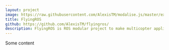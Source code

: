 ```yaml
---
layout: project
image: https://raw.githubusercontent.com/AlexisTM/modalise.js/master/examples/color_tests/image.png
title: FlyingROS
github: https://github.com/AlexisTM/flyingros/
description: FlyingROS is ROS modular project to make multicopter applications.
---
```


Some content